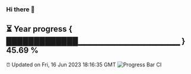 ### Hi there 👋
⏳ Year progress { █████████████▁▁▁▁▁▁▁▁▁▁▁▁▁▁▁▁▁ } 45.69 %
---
⏰ Updated on Fri, 16 Jun 2023 18:16:35 GMT
![Progress Bar CI](https://github.com/liununu/liununu/workflows/Progress%20Bar%20CI/badge.svg)
